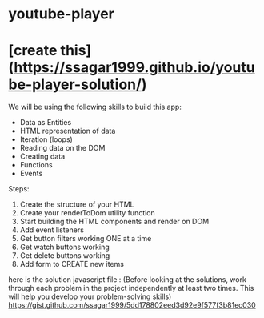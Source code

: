 # youtube-player
# [create this] (https://ssagar1999.github.io/youtube-player-solution/)


We will be using the following skills to build this app:
- Data as Entities
- HTML representation of data
- Iteration (loops)
- Reading data on the DOM
- Creating data
- Functions
- Events

Steps:
1. Create the structure of your HTML
1. Create your renderToDom utility function
1. Start building the HTML components and render on DOM
1. Add event listeners
1. Get button filters working ONE at a time
1. Get watch buttons working
1. Get delete buttons working
1. Add form to CREATE new items


here is the solution javascript file : (Before looking at the solutions, work through each problem in the project independently at least two times. This will help you develop your problem-solving skills)
https://gist.github.com/ssagar1999/5dd178802eed3d92e9f577f3b81ec030
